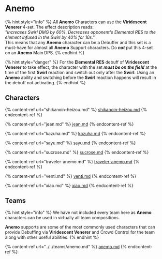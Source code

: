 # Anemo

{% hint style="info" %}
All **Anemo** Characters can use the **Viridescent Venerer** 4-set. The effect description reads:\
_"Increases Swirl DMG by 60%. Decreases opponent's Elemental RES to the element infused in the Swirl by 40% for 10s."_\
This means that any **Anemo** character can be a Debuffer and this set is a must-have for almost all **Anemo** Support characters. Do _**not**_ put this 4-set on an **Anemo** Main DPS.
{% endhint %}

{% hint style="danger" %}
For the **Elemental RES** debuff of **Viridescent Venerer** to take effect, the character with the set _**must be on the field**_ at the time of the first **Swirl** reaction and switch out only after the **Swirl**. Using an **Anemo** ability and switching before the **Swirl** reaction happens will result in the debuff not activating.
{% endhint %}

## Characters

{% content-ref url="shikanoin-heizou.md" %}
[shikanoin-heizou.md](shikanoin-heizou.md)
{% endcontent-ref %}

{% content-ref url="jean.md" %}
[jean.md](jean.md)
{% endcontent-ref %}

{% content-ref url="kazuha.md" %}
[kazuha.md](kazuha.md)
{% endcontent-ref %}

{% content-ref url="sayu.md" %}
[sayu.md](sayu.md)
{% endcontent-ref %}

{% content-ref url="sucrose.md" %}
[sucrose.md](sucrose.md)
{% endcontent-ref %}

{% content-ref url="traveler-anemo.md" %}
[traveler-anemo.md](traveler-anemo.md)
{% endcontent-ref %}

{% content-ref url="venti.md" %}
[venti.md](venti.md)
{% endcontent-ref %}

{% content-ref url="xiao.md" %}
[xiao.md](xiao.md)
{% endcontent-ref %}

## Teams

{% hint style="info" %}
We have not included every team here as **Anemo** characters can be used in virtually all team compositions.

**Anemo** supports are some of the most commonly used characters that can provide Debuffing via **Viridescent Venerer** and Crowd Control for the team along with other useful abilities.
{% endhint %}

{% content-ref url="../../teams/anemo.md" %}
[anemo.md](../../teams/anemo.md)
{% endcontent-ref %}
